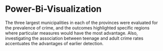 # Power-Bi-Visualization
The three largest municipalities in each of the provinces were evaluated for the prevalence of crime, and the outcomes highlighted specific regions where particular measures would have the most advantage. Also, investigating the association between teenage and adult crime rates accentuates the advantages of earlier detection.
